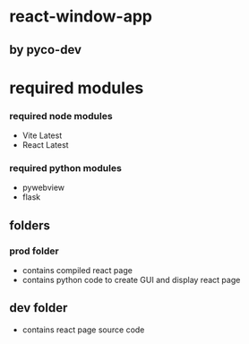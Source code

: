 # react-window-app
## by pyco-dev

# required modules

### required node modules
- Vite Latest
- React Latest

### required python modules
- pywebview
- flask

## folders

### prod folder
- contains compiled react page
- contains python code to create GUI and display react page

## dev folder
- contains react page source code
